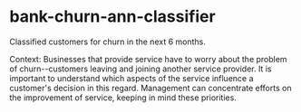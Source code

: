 # bank-churn-ann-classifier
Classified customers for churn in the next 6 months. 

Context: Businesses that provide service have to worry about the problem of churn--customers leaving and joining another service provider. It is important to understand which aspects of the service influence a customer's decision in this regard. Management can concentrate efforts on the improvement of service, keeping in mind these priorities.
